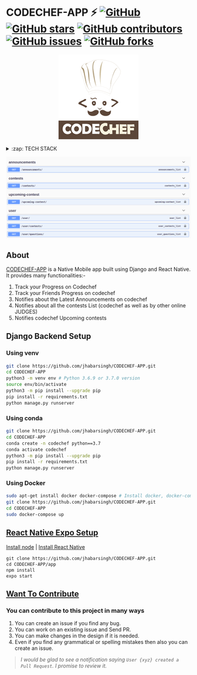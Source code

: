 # CODECHEF-APP  ⚡️ [![GitHub](https://img.shields.io/github/license/jhabarsingh/CODECHEF-APP?color=blue)](https://github.com/jhabarsingh/DOCMED/blob/master/LICENSE) [![GitHub stars](https://img.shields.io/github/stars/jhabarsingh/CODECHEF-APP)](https://github.com/jhabarsingh/CODECHEF-APP/stargazers)  [![GitHub contributors](https://img.shields.io/github/contributors/jhabarsingh/CODECHEF-APP.svg)](https://github.com/jhabarsingh/CODECHEF-APP/graphs/contributors)  [![GitHub issues](https://img.shields.io/github/issues/jhabarsingh/CODECHEF-APP.svg)](https://github.com/jhabarsingh/CODECHEF-APP/issues) [![GitHub forks](https://img.shields.io/github/forks/jhabarsingh/CODECHEF-APP.svg?style=social&label=Fork)](https://GitHub.com/jhabarsingh/CODECHEF-APP/network/)

<p align="center">
  <img src="https://github.com/jhabarsingh/CODECHEF-APP/blob/main/app/assets/codechef.png?raw=true" />
</p>
<details>
  <summary>:zap: TECH STACK</summary>
  <br/>
  <div style="display:flex;justify-content:space-around">
  <img  title="Django" src="https://icon-library.com/images/django-icon/django-icon-0.jpg" width="50px" height="50px" style="margin-right:5px;" />
  <img title="Heroku"  src="https://www.thedevcoach.co.uk/wp-content/uploads/2020/04/heroku.png" height="50px"  style="margin-right:5px;"/> 
  <img title="React Native" src="https://www.appcoda.com/wp-content/uploads/2015/04/react-native.png" height="50px"   style="margin-right:5px;"/>
  <img  title="Beautiful Soup" src="https://funthon.files.wordpress.com/2017/05/bs.png" height="50px" style="margin-right:5px;" />
  <img  title="Netlify" src="https://flaviocopes.com/netlify/netlify-logo.png" height="50px" style="margin-right:5px;" />
  <img  title="Docker" src="https://pbs.twimg.com/profile_images/1273307847103635465/lfVWBmiW_400x400.png" height="50px" style="margin-right:5px;" />
</div>
</details>

![Django Apis](https://github.com/jhabarsingh/CODECHEF-APP/blob/main/app/assets/apis.png?raw=true)

## About
  [CODECHEF-APP]() is a Native Mobile app built using Django and React Native. It provides many functionalities:-
  1. Track your Progress on Codechef
  2. Track your Friends Progress on codechef
  3. Notifies about the Latest Announcements on codechef
  4. Notifies about all the contests List (codechef as well as by other online JUDGES)
  5. Notifies codechef Upcoming contests
  

## Django Backend Setup

### Using venv
```bash
git clone https://github.com/jhabarsingh/CODECHEF-APP.git 
cd CODECHEF-APP
python3 -m venv env # Python 3.6.9 or 3.7.0 version 
source env/bin/activate
python3 -m pip install --upgrade pip
pip install -r requirements.txt
python manage.py runserver
```

### Using conda
```bash
git clone https://github.com/jhabarsingh/CODECHEF-APP.git 
cd CODECHEF-APP
conda create -n codechef python==3.7 
conda activate codechef
python3 -m pip install --upgrade pip
pip install -r requirements.txt
python manage.py runserver
```

### Using Docker

```bash
sudo apt-get install docker docker-compose # Install docker, docker-compose on linux
git clone https://github.com/jhabarsingh/CODECHEF-APP.git
cd CODECHEF-APP
sudo docker-compose up
```

## [React Native Expo Setup](https://dev.to/runosaduwa/how-to-install-react-native-with-expo-quick-easy-4j8j)

[Install node](https://www.geeksforgeeks.org/installation-of-node-js-on-linux/) | [Install React Native](https://code.likeagirl.io/say-hello-world-using-react-native-in-linux-15955986bc44)
```
git clone https://github.com/jhabarsingh/CODECHEF-APP.git
cd CODECHEF-APP/app
npm install
expo start
```

## [Want To Contribute](https://medium.com/mindsdb/contributing-to-an-open-source-project-how-to-get-started-6ba812301738)
### You can contribute to this project in many ways
 1. You can create an issue if you find any bug.
 2. You can work on an existing issue and Send PR.
 3. You can make changes in the design if it is needed.
 4. Even if you find any grammatical or spelling mistakes then also you can create an issue.

> *I would be glad to see a notification saying `User {xyz} created a Pull Request`.
I promise to review it.*
